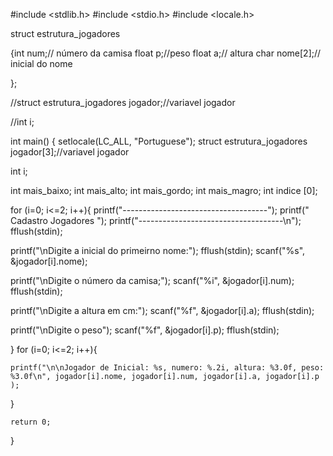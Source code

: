 
#include <stdlib.h>
#include <stdio.h>
#include <locale.h>

struct estrutura_jogadores 

{int num;// número da camisa
float p;//peso
float a;// altura
char nome[2];// inicial do nome

};

//struct estrutura_jogadores  jogador;//variavel jogador

//int i;

int main()
{
	setlocale(LC_ALL, "Portuguese");
	struct estrutura_jogadores jogador[3];//variavel jogador

int i;

int mais_baixo;
int mais_alto;
int mais_gordo;
int mais_magro;
int indice [0];

for (i=0; i<=2; i++){
 printf("------------------------------------");
 printf("         Cadastro Jogadores         ");
 printf("------------------------------------\n");
 fflush(stdin);
 
 printf("\nDigite a inicial do primeirno nome:");
 fflush(stdin);
 scanf("%s", &jogador[i].nome);
 
 
 printf("\nDigite o número da camisa;");
 scanf("%i", &jogador[i].num);
 fflush(stdin);
 
 printf("\nDigite a altura em cm:");
 scanf("%f", &jogador[i].a);
 fflush(stdin);
 
 printf("\nDigite o peso");
 scanf("%f", &jogador[i].p);
 fflush(stdin);
 
 
 
 
 
}
for (i=0; i<=2; i++){
    
    printf("\n\nJogador de Inicial: %s, numero: %.2i, altura: %3.0f, peso: %3.0f\n", jogador[i].nome, jogador[i].num, jogador[i].a, jogador[i].p );
}

    return 0;
}
